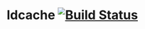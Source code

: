 # ldcache [![Build Status](https://travis-ci.org/c3sr/ldcache.svg?branch=master)](https://travis-ci.org/c3sr/ldcache)
